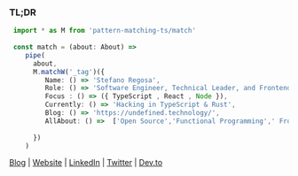 ### TL;DR 

```ts
 import * as M from 'pattern-matching-ts/match'
 
 const match = (about: About) =>
    pipe(
      about,
      M.matchW('_tag')({
         Name: () => 'Stefano Regosa',
         Role: () => 'Software Engineer, Technical Leader, and Frontend Architect',
         Focus : () => ({ TypeScript , React , Node }),
         Currently: () => 'Hacking in TypeScript & Rust',
         Blog: () => 'https://undefined.technology/',
         AllAbout: () =>  ['Open Source','Functional Programming',' FrontEnd Architectures'],
        
      })
    )

```


[Blog](https://undefined.technology/) | [Website](https://stefanoregosa.com) | [LinkedIn](https://www.linkedin.com/in/stefanoregosa/) | [Twitter](https://twitter.com/thenrdlab) | [Dev.to](https://dev.to/stefano_regosa)

